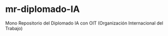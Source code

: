 # mr-diplomado-IA
Mono Repositorio del Diplomado IA con OIT (Organización Internacional del Trabajo)
